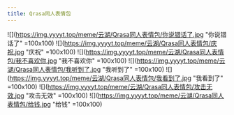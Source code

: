 ```yaml
---
title: Qrasa同人表情包
---
```


![](https://img.yyyyt.top/meme/云湖/Qrasa同人表情包/你说错话了.jpg "你说错话了" =100x100)
![](https://img.yyyyt.top/meme/云湖/Qrasa同人表情包/庆祝.jpg "庆祝" =100x100) 
![](https://img.yyyyt.top/meme/云湖/Qrasa同人表情包/我不喜欢你.jpg "我不喜欢你" =100x100) 
![](https://img.yyyyt.top/meme/云湖/Qrasa同人表情包/我听到了.jpg "我听到了" =100x100) 
![](https://img.yyyyt.top/meme/云湖/Qrasa同人表情包/我看到了.jpg "我看到了" =100x100) 
![](https://img.yyyyt.top/meme/云湖/Qrasa同人表情包/攻击无效.jpg "攻击无效" =100x100) 
![](https://img.yyyyt.top/meme/云湖/Qrasa同人表情包/给钱.jpg "给钱" =100x100)